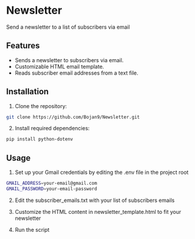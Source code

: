 # Newsletter

Send a newsletter to a list of subscribers via email

## Features

- Sends a newsletter to subscribers via email.
- Customizable HTML email template.
- Reads subscriber email addresses from a text file.

## Installation

1. Clone the repository:

```bash
git clone https://github.com/Bojan9/Newsletter.git
```

2. Install required dependencies:

```bash
pip install python-dotenv
```

## Usage

1. Set up your Gmail credentials by editing the .env file in the project root

```bash
GMAIL_ADDRESS=your-email@gmail.com
GMAIL_PASSWORD=your-email-password
```

2. Edit the subscriber_emails.txt with your list of subscribers emails

3. Customize the HTML content in newsletter_template.html to fit your newsletter

4. Run the script
